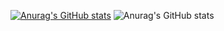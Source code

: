[![Anurag's GitHub stats](https://github-readme-stats.vercel.app/api?username=ryo-ebata)](https://github.com/anuraghazra/github-readme-stats)
![Anurag's GitHub stats](https://github-readme-stats.vercel.app/api?username=ryo-ebata&count_private=true)
